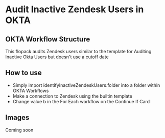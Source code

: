 # Audit Inactive Zendesk Users in OKTA

## OKTA Workflow Structure


This flopack audits Zendesk users similar to the template for Auditing Inactive Okta Users but doesn't use a cutoff date

## How to use

- Simply import identifyInactiveZendeskUsers.folder into a folder within OKTA Workflows
- Make a connection to Zendesk using the builtin template
- Change value b in the For Each workflow on the Continue If Card

## Images
Coming soon
